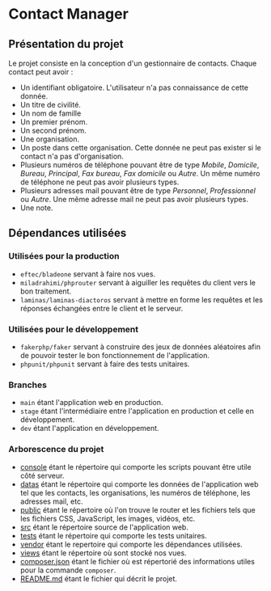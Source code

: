# Contact Manager

## Présentation du projet

Le projet consiste en la conception d'un gestionnaire de contacts. Chaque contact peut avoir :

- Un identifiant obligatoire. L'utilisateur n'a pas connaissance de cette donnée.
- Un titre de civilité.
- Un nom de famille
- Un premier prénom.
- Un second prénom.
- Une organisation.
- Un poste dans cette organisation. Cette donnée ne peut pas exister si le contact n'a pas d'organisation.
- Plusieurs numéros de téléphone pouvant être de type *Mobile*, *Domicile*, *Bureau*, *Principal*, *Fax bureau*, *Fax domicile* ou *Autre*. Un même numéro de téléphone ne peut pas avoir plusieurs types.
- Plusieurs adresses mail pouvant être de type *Personnel*, *Professionnel* ou *Autre*. Une même adresse mail ne peut pas avoir plusieurs types.
- Une note.

## Dépendances utilisées

### Utilisées pour la production

- ``eftec/bladeone`` servant à faire nos vues.
- ``miladrahimi/phprouter`` servant à aiguiller les requêtes du client vers le bon traitement.
- ``laminas/laminas-diactoros`` servant à mettre en forme les requêtes et les réponses échangées entre le client et le serveur.

### Utilisées pour le développement

- ``fakerphp/faker`` servant à construire des jeux de données aléatoires afin de pouvoir tester le bon fonctionnement de l'application.
- ``phpunit/phpunit`` servant à faire des tests unitaires.

### Branches

- ``main`` étant l'application web en production.
- ``stage`` étant l'intermédiaire entre l'application en production et celle en développement.
- ``dev`` étant l'application en développement.

### Arborescence du projet

- [console](console) étant le répertoire qui comporte les scripts pouvant être utile côté serveur.
- [datas](datas) étant le répertoire qui comporte les données de l'application web tel que les contacts, les organisations, les numéros de téléphone, les adresses mail, etc.
- [public](public) étant le répertoire où l'on trouve le router et les fichiers tels que les fichiers CSS, JavaScript, les images, vidéos, etc.
- [src](src) étant le répertoire source de l'application web.
- [tests](tests) étant le répertoire qui comporte les tests unitaires.
- [vendor](vendor) étant le repertoire qui comporte les dépendances utilisées.
- [views](views) étant le répertoire où sont stocké nos vues.
- [composer.json](composer.json) étant le fichier où est répertorié des informations utiles pour la commande ``composer``.
- [README.md](README.md) étant le fichier qui décrit le projet.